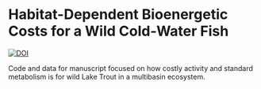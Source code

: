 # Habitat-Dependent Bioenergetic Costs for a Wild Cold-Water Fish

[![DOI](https://zenodo.org/badge/641512913.svg)](https://zenodo.org/badge/latestdoi/641512913)

Code and data for manuscript focused on how costly activity and standard metabolism is for wild Lake Trout in a multibasin ecosystem. 
